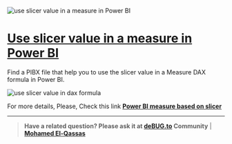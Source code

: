 ![use slicer value in a measure in Power BI](https://user-images.githubusercontent.com/49816567/97430915-9986c800-192a-11eb-8674-57d4174fba69.png)


# [Use slicer value in a measure in Power BI](https://debug.to/890/power-bi-measure-based-on-slicer)

Find a PIBX file that help you to use the slicer value in a Measure DAX formula in Power BI.

![use slicer value in dax formula](https://user-images.githubusercontent.com/49816567/97312546-a34ef380-1876-11eb-919c-6a4492ee7512.gif)
  
For more details, Please, Check this link **[Power BI measure based on slicer](https://debug.to/890/power-bi-measure-based-on-slicer)**


--------------
> **Have a related question? Please ask it at [deBUG.to](https://deBUG.to) Community** | **[Mohamed El-Qassas](https://devoworx.com)**
